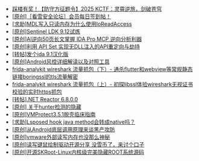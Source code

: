 + [踩楼有奖！【防守方征题令】2025 KCTF：灵霄逆旅，剑破苍穹](https://bbs.kanxue.com/thread-286311.htm)
+ [[原创]［看雪安全论坛］会员每日签到帖！](https://bbs.kanxue.com/thread-128928.htm)
+ [[求助]MDL写入只读内存为什么使用IoReadAccess](https://bbs.kanxue.com/thread-286010.htm)
+ [[原创]Sentinel LDK 9.12试炼](https://bbs.kanxue.com/thread-286836.htm)
+ [[原创]AI逆向50页长文掌握 IDA Pro MCP 逆向分析利器](https://bbs.kanxue.com/thread-286813.htm)
+ [[原创]利用 API Set 实现无DLL注入的API重定向与劫持](https://bbs.kanxue.com/thread-286823.htm)
+ [[转帖]发个ida 9.1汉化版](https://bbs.kanxue.com/thread-286390.htm)
+ [[原创]Android风控详细解读以及对照工具](https://bbs.kanxue.com/thread-286120.htm)
+ [frida-analykit   wireshark 流量抓包（下）- 通杀flutter和webview等常规静态链接boringssl的tls流量解密](https://bbs.kanxue.com/thread-286620.htm)
+ [frida-analykit   wireshark 流量抓包（上）- 初探libssl体验wireshark无视证书校验的实时https抓包](https://bbs.kanxue.com/thread-286510.htm)
+ [[转帖].NET Reactor 6.8.0.0](https://bbs.kanxue.com/thread-270627.htm)
+ [[原创] 关于hunter检测的隐藏](https://bbs.kanxue.com/thread-286674.htm)
+ [[原创]VMProtect3.5.1脱壳临床指南](https://bbs.kanxue.com/thread-286780.htm)
+ [[求助]Lsposed hook java method会转成native吗？](https://bbs.kanxue.com/thread-285751.htm)
+ [[原创]从Android底层调用原理来谈黑产攻防](https://bbs.kanxue.com/thread-278364.htm)
+ [[原创]vmware外部读写内存也没那么神秘](https://bbs.kanxue.com/thread-284956.htm)
+ [[原创]读写键鼠绘制驱动开源分享 没雪币了，来讨个口子](https://bbs.kanxue.com/thread-286756.htm)
+ [[原创]开源SKRoot-Linux内核级完美隐藏ROOT系统源码](https://bbs.kanxue.com/thread-276664.htm)
